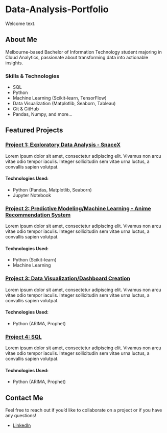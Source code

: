 # Data-Analysis-Portfolio

Welcome text.

## About Me
Melbourne-based Bachelor of Information Technology student majoring in Cloud Analytics, passionate about transforming data into actionable insights.

### Skills & Technologies
- SQL
- Python
- Machine Learning (Scikit-learn, TensorFlow)
- Data Visualization (Matplotlib, Seaborn, Tableau)
- Git & GitHub
- Pandas, Numpy, and more...

## Featured Projects

### [Project 1: Exploratory Data Analysis - SpaceX](https://github.com/s-anicic/Portfolio-Projects/blob/main/SpaceX_EDA_Time_series_analysis_of_launches.ipynb)
Lorem ipsum dolor sit amet, consectetur adipiscing elit. Vivamus non arcu vitae odio tempor iaculis. Integer sollicitudin sem vitae urna luctus, a convallis sapien volutpat. 

#### Technologies Used:
- Python (Pandas, Matplotlib, Seaborn)
- Jupyter Notebook

### [Project 2: Predictive Modeling/Machine Learning - Anime Recommendation System](./projects/project2.ipynb)
Lorem ipsum dolor sit amet, consectetur adipiscing elit. Vivamus non arcu vitae odio tempor iaculis. Integer sollicitudin sem vitae urna luctus, a convallis sapien volutpat.

#### Technologies Used:
- Python (Scikit-learn)
- Machine Learning

### [Project 3: Data Visualization/Dashboard Creation](./projects/project3.ipynb)
Lorem ipsum dolor sit amet, consectetur adipiscing elit. Vivamus non arcu vitae odio tempor iaculis. Integer sollicitudin sem vitae urna luctus, a convallis sapien volutpat.

#### Technologies Used:
- Python (ARIMA, Prophet)
  
### [Project 4: SQL](./projects/project3.ipynb)
Lorem ipsum dolor sit amet, consectetur adipiscing elit. Vivamus non arcu vitae odio tempor iaculis. Integer sollicitudin sem vitae urna luctus, a convallis sapien volutpat.

#### Technologies Used:
- Python (ARIMA, Prophet)

## Contact Me
Feel free to reach out if you’d like to collaborate on a project or if you have any questions!

- [LinkedIn](https://www.linkedin.com/in/sara-anicic)
